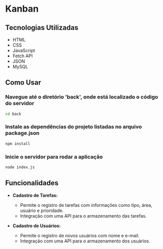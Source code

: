 # Kanban

## Tecnologias Utilizadas

- HTML
- CSS
- JavaScript
- Fetch API
- JSON
- MySQL

## Como Usar

### Navegue até o diretório 'back', onde está localizado o código do servidor
```bash
cd back
```

### Instale as dependências do projeto listadas no arquivo package.json
```bash
npm install
```

### Inicie o servidor para rodar a aplicação
```bash
node index.js
```

## Funcionalidades

- **Cadastro de Tarefas:**
  - Permite o registro de tarefas com informações como tipo, área, usuário e prioridade.
  - Integração com uma API para o armazenamento das tarefas.

- **Cadastro de Usuários:**
  - Permite o registro de novos usuários com nome e e-mail.
  - Integração com uma API para o armazenamento dos usuários.


